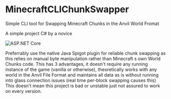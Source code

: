 # MinecraftCLIChunkSwapper
Simple CLI tool for Swapping Minecraft Chunks in the Anvil World Fromat

A simple project C# by a novice 

![ASP.NET Core](https://github.com/DoubleScripts/MinecraftCLIChunkSwapper/workflows/ASP.NET%20Core/badge.svg)

Preferrably use the native Java Spigot plugin for reliable chunk swapping as this relies on manual byte manipulation rather than Minecraft
s own World Chunks code. This has 3 advantages, it doesn't require any running instance of the game (vanilla or otherwise), theoretically works with any world in the Anvil File Format and maintains all data as is without running into glass connection issues (real time per-block swapping causes this) This doesn't mean this project is bad or unstable just not assured to work on every version. 

